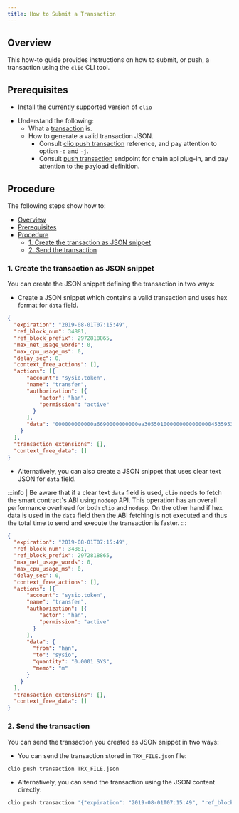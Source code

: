```yaml
---
title: How to Submit a Transaction
---
```


## Overview

This how-to guide provides instructions on how to submit, or push, a transaction using the `clio` CLI tool.

## Prerequisites

* Install the currently supported version of `clio`

<!-- TODO references -->
* Understand the following:
  * What a [transaction](/docs/introduction/glossary.md#transaction) is.
  * How to generate a valid transaction JSON.
    * Consult [clio push transaction](../command-reference/push/push-transaction.md) reference, and pay attention to option `-d` and `-j`.
    * Consult [push transaction](../../../../../openapi/ChainApi.yaml#operation/push_transactions) endpoint for chain api plug-in, and pay attention to the payload definition.

<!-- [](../../../../../openapi/ChainApi.yaml) -->

## Procedure

The following steps show how to:

- [Overview](#overview)
- [Prerequisites](#prerequisites)
- [Procedure](#procedure)
  - [1. Create the transaction as JSON snippet](#1-create-the-transaction-as-json-snippet)
  - [2. Send the transaction](#2-send-the-transaction)

### 1. Create the transaction as JSON snippet

You can create the JSON snippet defining the transaction in two ways:

* Create a JSON snippet which contains a valid transaction and uses hex format for `data` field.

```JSON
{
  "expiration": "2019-08-01T07:15:49",
  "ref_block_num": 34881,
  "ref_block_prefix": 2972818865,
  "max_net_usage_words": 0,
  "max_cpu_usage_ms": 0,
  "delay_sec": 0,
  "context_free_actions": [],
  "actions": [{
      "account": "sysio.token",
      "name": "transfer",
      "authorization": [{
          "actor": "han",
          "permission": "active"
        }
      ],
      "data": "000000000000a6690000000000ea305501000000000000000453595300000000016d"
    }
  ],
  "transaction_extensions": [],
  "context_free_data": []
}
```

* Alternatively, you can also create a JSON snippet that uses clear text JSON for `data` field.

:::info
| Be aware that if a clear text `data` field is used, `clio` needs to fetch the smart contract's ABI using `nodeop` API. This operation has an overall performance overhead for both `clio` and `nodeop`. On the other hand if hex data is used in the `data` field then the ABI fetching is not executed and thus the total time to send and execute the transaction is faster.
:::

```json
{
  "expiration": "2019-08-01T07:15:49",
  "ref_block_num": 34881,
  "ref_block_prefix": 2972818865,
  "max_net_usage_words": 0,
  "max_cpu_usage_ms": 0,
  "delay_sec": 0,
  "context_free_actions": [],
  "actions": [{
      "account": "sysio.token",
      "name": "transfer",
      "authorization": [{
          "actor": "han",
          "permission": "active"
        }
      ],
      "data": {
        "from": "han",
        "to": "sysio",
        "quantity": "0.0001 SYS",
        "memo": "m"
      }
    }
  ],
  "transaction_extensions": [],
  "context_free_data": []
}
```

### 2. Send the transaction

You can send the transaction you created as JSON snippet in two ways:

* You can send the transaction stored in `TRX_FILE.json` file:

```sh
clio push transaction TRX_FILE.json
```

* Alternatively, you can send the transaction using the JSON content directly:

```sh
clio push transaction '{"expiration": "2019-08-01T07:15:49", "ref_block_num": 34881,"ref_block_prefix": 2972818865,"max_net_usage_words": 0,"max_cpu_usage_ms": 0,"delay_sec": 0,"context_free_actions": [],"actions": [{"account": "sysio.token","name": "transfer","authorization": [{"actor": "han","permission": "active"}],"data": {"from": "han","to": "sysio","quantity": "0.0001 SYS","memo": "m"}}],"transaction_extensions": [],"context_free_data": []}'
```

